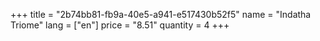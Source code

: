 +++
title = "2b74bb81-fb9a-40e5-a941-e517430b52f5"
name = "Indatha Triome"
lang = ["en"]
price = "8.51"
quantity = 4
+++

